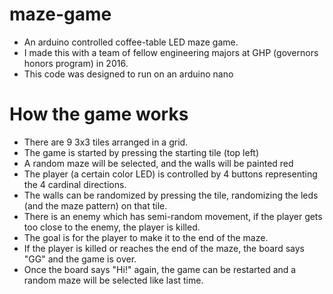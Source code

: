 # maze-game
- An arduino controlled coffee-table LED maze game.
- I made this with a team of fellow engineering majors at GHP (governors honors program) in 2016.
- This code was designed to run on an arduino nano
# How the game works
- There are 9 3x3 tiles arranged in a grid. 
- The game is started by pressing the starting tile (top left)
- A random maze will be selected, and the walls will be painted red
- The player (a certain color LED) is controlled by 4 buttons representing the 4 cardinal directions.
- The walls can be randomized by pressing the tile, randomizing the leds (and the maze pattern) on that tile.
- There is an enemy which has semi-random movement, if the player gets too close to the enemy, the player is killed.
- The goal is for the player to make it to the end of the maze.
- If the player is killed or reaches the end of the maze, the board says "GG" and the game is over. 
- Once the board says "Hi!" again, the game can be restarted and a random maze will be selected like last time.

